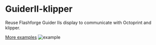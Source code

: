 # GuiderII-klipper
Reuse Flashforge Guider IIs display to communicate with Octoprint and klipper.

[More examples](https://github.com/Pavulon87/GuiderII-klipper/blob/master/Examples.md)
![example](https://github.com/Pavulon87/GuiderII-klipper/raw/master/Images/IMG_20220212_093749.jpg)
